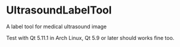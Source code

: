 # UltrasoundLabelTool
A label tool for medical ultrasound image

Test with Qt 5.11.1 in Arch Linux, Qt 5.9 or later should works fine too.
